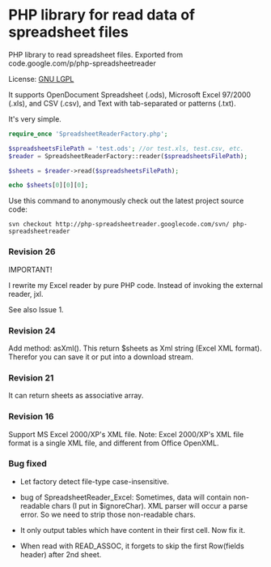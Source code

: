 # PHP library for read data of spreadsheet files
PHP library to read spreadsheet files.
Exported from code.google.com/p/php-spreadsheetreader

License: [GNU LGPL](http://www.gnu.org/licenses/lgpl.html)


It supports OpenDocument Spreadsheet (.ods), Microsoft Excel 97/2000 (.xls), and CSV (.csv), and Text with tab-separated or patterns (.txt).

It's very simple.

```php
require_once 'SpreadsheetReaderFactory.php';

$spreadsheetsFilePath = 'test.ods'; //or test.xls, test.csv, etc.
$reader = SpreadsheetReaderFactory::reader($spreadsheetsFilePath);

$sheets = $reader->read($spreadsheetsFilePath);

echo $sheets[0][0][0];
```

Use this command to anonymously check out the latest project source code:

`svn checkout http://php-spreadsheetreader.googlecode.com/svn/ php-spreadsheetreader`

### Revision 26

IMPORTANT!

I rewrite my Excel reader by pure PHP code. Instead of invoking the external reader, jxl.

See also Issue 1.

### Revision 24

Add method: asXml(). This return $sheets as Xml string (Excel XML format). Therefor you can save it or put into a download stream.

### Revision 21

It can return sheets as associative array.

### Revision 16

Support MS Excel 2000/XP's XML file. Note: Excel 2000/XP's XML file format is a single XML file, and different from Office OpenXML.

### Bug fixed

* Let factory detect file-type case-insensitive.

* bug of SpreadsheetReader_Excel: Sometimes, data will contain non-readable chars (I put in $ignoreChar). XML parser will occur a parse error. So we need to strip those non-readable chars.

* It only output tables which have content in their first cell. Now fix it.

* When read with READ_ASSOC, it forgets to skip the first Row(fields header) after 2nd sheet. 
